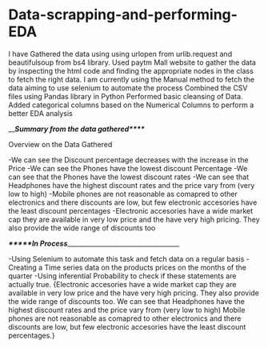 # Data-scrapping-and-performing-EDA
I have Gathered the data using using urlopen from urlib.request and beautifulsoup from bs4 library.
Used paytm Mall website to gather the data by inspecting the html code and finding the appropriate nodes in the class to fetch the right data.
I am currently using the Manual method to fetch the data aiming to use selenium to automate the process
Combined the CSV files using Pandas library in Python 
Performed basic cleansing of Data. Added categorical columns based on the Numerical Columns to perform a better EDA analysis



_____________________________________________________**************Summary from the data gathered******************___________________________________________________



Overview on the Data Gathered


-We can see the Discount percentage decreases with the increase in the Price
-We can see the Phones have the lowest discount Percentage
-We can see that the Phones have the lowest discount rates
-We can see that Headphones have the highest discount rates and the price vary from (very low to high)
-Mobile phones are not reasonable as comapred to other electronics and there discounts are low, but few electronic accesories have the least discount percentages
-Electronic accesories have a wide market cap they are available in very low price and the have very high pricing. They also provide the wide range of discounts too


_____________________________________*********************In Process****************________________________________________________________________________

-Using Selenium to automate this task and fetch data on a regular basis
-Creating a Time series data on the products prices on the months of the quarter
-Using inferential Probability to check if these statements are actually true. 
{Electronic accesories have a wide market cap they are available in very low price and the have very high pricing. They also provide the wide range of discounts too.
We can see that Headphones have the highest discount rates and the price vary from (very low to high)
Mobile phones are not reasonable as comapred to other electronics and there discounts are low, but few electronic accesories have the least discount percentages.}



